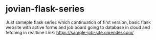 # jovian-flask-series
Just sameple flask series which continuation of first version, basic flask website with active forms and job board going to database in cloud and fetching in realtime
Link: https://sample-job-site.onrender.com/
